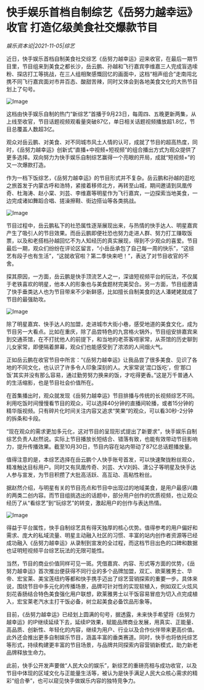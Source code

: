 # 快手娱乐首档自制综艺《岳努力越幸运》收官 打造亿级美食社交爆款节目

*娱乐资本论|2021-11-05|综艺*

近日，快手娱乐首档自制美食社交综艺《岳努力越幸运》迎来收官，在最后一期节目里，节目组来到美食之都长沙，岳云鹏、孙越和飞行嘉宾李维嘉三人完成盲选嗦粉、探店打工等挑战，在三人组相聚感慨回忆的画面中，这档“相声组合”走南闯北携不同飞行嘉宾面对市井百态、酸甜苦辣，同时又体会到各地美食文化的大热节目划上了句号。

![Image](http://static.ylzbl.com/uploads/ueditor/php/upload/image/20211105/1636106025438895.jpeg)

这档由快手娱乐自制的热门“新综艺”首播于9月23日，每周四、五晚更新两集，从上线至收官，节目话题视频观看量突破87亿，单日相关话题视频播放超1.8亿，节目总覆盖人数超3亿。

观众对岳云鹏、对美食、对不同城市风土人情的认可，成就了节目的超高热度，同时，《岳努力越幸运》创新式“直播+中视频+短视频”的组合播出方式为观众提供了更多选择。双向努力为快手娱乐自制综艺赢得一个亮眼的开局，成就“短视频+”的又一次爆款打造。

作为一档下饭综艺，《岳努力越幸运》的节目形式并不复杂。岳云鹏和孙越的逛吃之旅首发于内蒙古呼和浩特，紧接着移师北方，再转至山城，期间邀请到凤凰传奇、杜海涛、赵小棠、刘芸、李维嘉等明星作为飞行嘉宾，一边探索当地美食，一边完成诸如舞蹈合唱、搓澡擦鞋、街边搭讪等各类挑战。

![Image](http://static.ylzbl.com/uploads/ueditor/php/upload/image/20211105/1636106063129754.png)

节目过程中，岳云鹏私下的社恐属性逐渐展现出来，与热情的快手达人、明星嘉宾产生了吸引人的节目效果。而岳云鹏即便社恐也努力走进人群、努力打工赚取饭票，以及和老搭档孙越回忆不为人知经历的真实展现，得到不少观众的喜爱。节目最后一期，观众们纷纷在评论区留言，“小岳岳承包了自己每一周的快乐”，“这综艺有段子也有生活”，“这就收官啦？第二季快来吧！”，表达了对节目收官的不舍。

探其原因，一方面，岳云鹏是快手顶流艺人之一，深谙短视频平台的玩法，不仅属于老铁喜欢的明星，他本人的形象也与美食题材完美契合。另一方面，节目组邀请了快手垂类达人也为节目带来不少新鲜感，比如擅长自制美食的达人潘姥姥就成了节目的最强助攻。

![Image](http://static.ylzbl.com/uploads/ueditor/php/upload/image/20211105/1636106101133345.png)

除了明星嘉宾、快手达人的加盟，走进城市大街小巷，感受地道的美食文化，成为节目另一大看点。比如在重庆，除了品尝特色的九宫格火锅外，节目组安排嘉宾来到交通茶馆，在不打扰他人的前提下，和当地的老茶客唠家常，从茶馆的历史聊到儿女家常，即便隔着屏幕，观众们也能感受到了浓浓的人间烟火气。

正如岳云鹏在收官节目中所言：“《岳努力越幸运》让我品尝了很多美食、见识了各地的不同文化，也认识了许多令人印象深刻的人。大家常说‘混口饭吃’，但‘那口饭’其实并没有那么容易，通过勤劳努力换来的饭，才吃得更香。”这是万千普通人的生活缩影，也是节目社会价值所在。

在首集播出时，观众就发现《岳努力越幸运》节目排播与传统的长视频综艺不同。利用吃饭时间慢慢看节目的观众，可以选择40分钟的直播间轮播，或者15分钟的精华版视频。只有碎片化时间关注内容又追求“笑果”的观众，可以看30秒-2分钟的拆条和卡段。

“现在观众的需求更加多元化，这对节目的呈现形式提出了新要求”，快手娱乐自制综艺负责人赵然说。实际上节目播放长短结合、错落有致，也能有效带动节目影响力，提升传播效果。截至10月30日，节目内容在站内带动了87亿总话题播放量。

值得注意的是，本综艺选择在岳云鹏个人快手账号首发，可以快速聚拢粉丝观众，精准触达目标用户。同时又有凤凰传奇、刘芸、大V刘妈、潇公子等明星及快手达人参与宣发，为节目积攒了大批高活跃、高互动、高粘性粉丝。

据赵然介绍，与明星有关的节目亮点和节目中出现过的地域美食，是用户最感兴趣的两类二创内容。而节目组挑选出的话题中，部分用户创作的优质视频，也让观众经历了从“看综艺”到“玩综艺”的转变，激起用户的创作与表达热情。

![Image](http://static.ylzbl.com/uploads/ueditor/php/upload/image/20211105/1636106123492290.png)

得益于平台属性，快手自制综艺具有得天独厚的核心优势。值得参考的用户偏好和需求、庞大的私域流量、明星主动融入社区的习惯、丰富的站内创作者资源等已经成功融入《岳努力越幸运》从录制到宣发的全过程，而这档节目出色的口碑和数据也证明短视频平台综艺玩法的无限可能性。

当然，节目的商业价值同样可见一斑。凭借嘉宾、内容、形式等方面的优势，《岳努力越幸运》首次推出便获得不同行业的多个品牌加盟，双汇、欧莱雅男士、华帝、宏宝莱、美宝莲纽约等都和快手携手迈出了综艺营销探索的重要一步。具体来说，围绕节目中多元化的传播场景，品牌可针对性的实现软植入，例如双汇火炫风刻花香肠结合特色美食强化用户联想，欧莱雅男士以干饭容易冒痘为切入点完成植入，宏宝莱老汽水主打干饭必备，树立起美食必备饮品形象等。

目前，《岳努力越幸运》已经划上圆满的句号，据透露，未来快手希望将《岳努力越幸运》的IP继续延续下去，延续IP效果，赋能品牌商业发展，用真实、正能量、高品质、创新性、年轻化的内容，继续为用户、行业以及合作伙伴带来更高价值。此外还会推出更多自制娱乐节目，涵盖丰富的垂类赛道。同时，快手也将依托综艺等形式，持续构建更丰富的节目场景，与品牌共同探索内容营销新模式，助力新老品牌释放生命力。

此前，快手公开发声要做“人民大众的娱乐”，新综艺的重磅亮相与成功收官，以及节目中体现的区域文化与正能量生活等，被认为是快手满足人民大众核心需求的精彩“组合拳”，也可以窥见快手做娱乐内容的独特竞争力。

